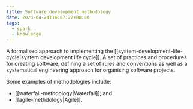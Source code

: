 ```yaml
---
title: Software development methodology
date: 2023-04-24T16:07:22+08:00
tags:
  - spark
  - knowledge
---
```


A formalised approach to implementing the [[system-development-life-cycle|system development life cycle]]. A set of practices and procedures for creating software, defining a set of rules and conventions as well as a systematical engineering approach for organising software projects.

Some examples of methodologies include:
- [[waterfall-methdology|Waterfall]]; and
- [[agile-methdology|Agile]].
